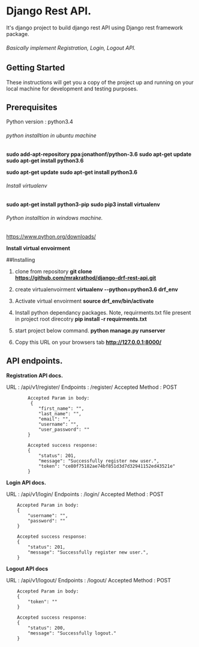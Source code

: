 # Django Rest API.

It's django project to build django rest API using Django rest framework package.
###### Basically implement Registration, Login, Logout API.

## Getting Started
These instructions will get you a copy of the project up and running on your local machine for development and testing purposes.

## Prerequisites
Python version : python3.4
###### python installtion in ubuntu machine
**sudo add-apt-repository ppa:jonathonf/python-3.6**
**sudo apt-get update**
**sudo apt-get install python3.6**

**sudo apt-get update**
**sudo apt-get install python3.6**

###### Install virtualenv
**sudo apt-get install python3-pip**
**sudo pip3 install virtualenv**

###### Python installtion in windows machine.
https://www.python.org/downloads/

**Install virtual envoirment**

##Installing
1. clone from repository
**git clone https://github.com/mrakrathod/django-drf-rest-api.git**

2. create virtualenvoirment
**virtualenv --python=python3.6 drf_env**

3. Activate virtual envoirment
**source drf_env/bin/activate**

4. Install python dependancy packages.
Note, requirments.txt file present in project root direcotry
**pip install -r requirments.txt**

5. start project below command.
**python manage.py runserver**

6. Copy this URL on your browsers tab 
**http://127.0.0.1:8000/**
 
## API endpoints.

**Registration API docs.**

URL : /api/v1/register/
            Endpoints : /register/
            Accepted Method : POST

            Accepted Param in body:
             {
                "first_name": "",
                "last_name": "",
                "email": "",
                "username": "",
                "user_password": ""
            }

            Accepted success response: 
            {
                "status": 201,
                "message": "Successfully register new user.",
                "token": "ce80f75182ae74bf851d3d7d32941152ed43521e"
            }
			
**Login API docs.**

URL : /api/v1/login/
        Endpoints : /login/
        Accepted Method : POST

        Accepted Param in body:
        {
            "username": "",
            "password": ""
        }

        Accepted success response: 
        {
            "status": 201,
            "message": "Successfully register new user.",
        }
		

**Logout API docs**

URL : /api/v1/logout/
        Endpoints : /logout/
        Accepted Method : POST

        Accepted Param in body:
        {
            "token": ""
        }

        Accepted success response: 
        {
            "status": 200,
            "message": "Successfully logout."
        }
		
		